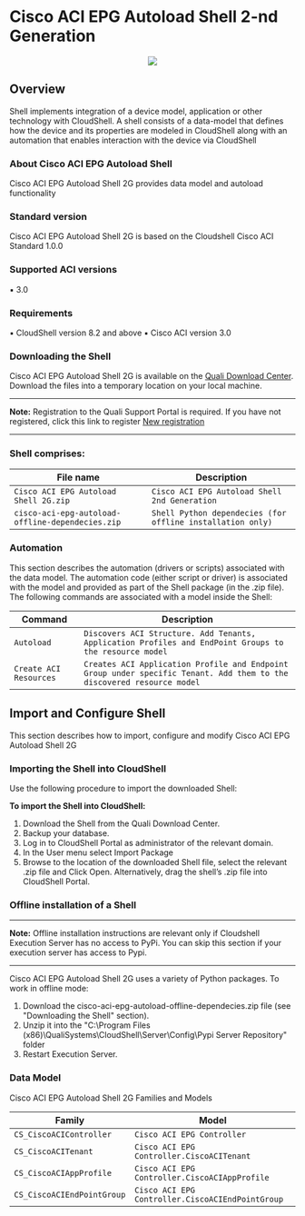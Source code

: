 # Cisco ACI EPG Autoload Shell 2-nd Generation
<p align="center">
<img src="https://github.com/QualiSystems/devguide_source/raw/master/logo.png"></img>
</p>

## Overview
Shell implements integration of a device model, application or other technology with CloudShell. A shell consists of a data-model that defines how the device and its properties are modeled in CloudShell along with an automation that enables interaction with the device via CloudShell

### About Cisco ACI EPG Autoload Shell
Cisco ACI EPG Autoload Shell 2G provides data model and autoload
functionality

### Standard version
Cisco ACI EPG Autoload Shell 2G is based on the Cloudshell Cisco ACI Standard 1.0.0

### Supported ACI versions
▪ 3.0

### Requirements
▪ CloudShell version 8.2 and above
▪ Cisco ACI version 3.0

### Downloading the Shell
Cisco ACI EPG Autoload Shell 2G is available on the [Quali Download Center](https://support.quali.com/entries/87063688-Solution-Pack-Download-Center).
Download the files into a temporary location on your local machine.
___
**Note:** Registration to the Quali Support Portal is required. If you have not registered,
click this link to register [New registration](http://portal.qualisystems.com/entries/43187197)
___

### Shell comprises:
|File name|Description|
|---|---|
|`Cisco ACI EPG Autoload Shell 2G.zip`|`Cisco ACI EPG Autoload Shell 2nd Generation`|
|`cisco-aci-epg-autoload-offline-dependecies.zip`|`Shell Python dependecies (for offline installation only)`|

### Automation
This section describes the automation (drivers or scripts) associated with the data model. The automation code (either script or driver) is associated with the model and provided as part of the Shell package (in the .zip file). The following commands are associated with a model inside the Shell:

|Command |Description|
|---|---|
|`Autoload`|`Discovers ACI Structure. Add Tenants, Application Profiles and EndPoint Groups to the resource model`|
|`Create ACI Resources`|`Creates ACI Application Profile and Endpoint Group under specific Tenant. Add them to the discovered resource model`|

## Import and Configure Shell
This section describes how to import, configure and modify Cisco ACI EPG Autoload Shell 2G

### Importing the Shell into CloudShell
Use the following procedure to import the downloaded Shell:

**To import the Shell into CloudShell:**
  1. Download the Shell from the Quali Download Center.
  2. Backup your database.
  3. Log in to CloudShell Portal as administrator of the relevant domain.
  4. In the User menu select Import Package
  5. Browse to the location of the downloaded Shell file, select the relevant .zip file and Click Open. Alternatively, drag   the shell’s .zip file into CloudShell Portal.

### Offline installation of a Shell
___
**Note:** Offline installation instructions are relevant only if Cloudshell Execution Server has no access to PyPi. You can skip this section if your execution server has access to Pypi.
___
Cisco ACI EPG Autoload Shell 2G uses a variety of Python packages. To work in offline mode:
  1. Download the cisco-aci-epg-autoload-offline-dependecies.zip file (see "Downloading the Shell" section).
  2. Unzip it into the "C:\Program Files (x86)\QualiSystems\CloudShell\Server\Config\Pypi Server Repository" folder
  3. Restart Execution Server.

### Data Model
Cisco ACI EPG Autoload Shell 2G Families and Models

|Family |Model|
|---|---|
|`CS_CiscoACIController`|`Cisco ACI EPG Controller`|
|`CS_CiscoACITenant`|`Cisco ACI EPG Controller.CiscoACITenant`|
|`CS_CiscoACIAppProfile`|`Cisco ACI EPG Controller.CiscoACIAppProfile`|
|`CS_CiscoACIEndPointGroup`|`Cisco ACI EPG Controller.CiscoACIEndPointGroup`|
